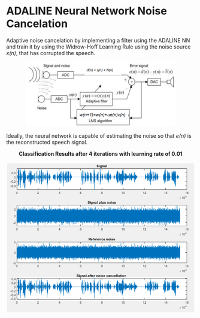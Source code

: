 # ADALINE Neural Network Noise Cancelation

Adaptive noise cancelation by implementing a filter using the ADALINE NN and train it by using the Widrow-Hoff Learning Rule using the noise source *x(n)*, that has corrupted the speech.

<p align="center">
    <img width="400" src="https://github.com/joscarvalho/AdalineNN/blob/main/Img/Overview.png?raw=true" alt="Overview"/>
</p>

Ideally, the neural network is capable of estimating the noise so that *e(n)* is the reconstructed speech signal.

<p align="center">
    <b>Classification Results after 4 iterations with learning rate of 0.01 </b><br>
    <br>
    <img width="500" src="https://github.com/joscarvalho/AdalineNN/blob/main/Img/Results.png?raw=true" alt="Classification Results"/>
</p>
